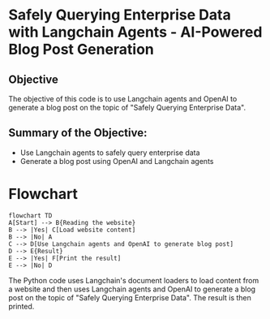 #  Safely Querying Enterprise Data with Langchain Agents - AI-Powered Blog Post Generation

## Objective
The objective of this code is to use Langchain agents and OpenAI to generate a blog post on the topic of "Safely Querying Enterprise Data".

## Summary of the Objective:
- Use Langchain agents to safely query enterprise data
- Generate a blog post using OpenAI and Langchain agents

# Flowchart
```mermaid
flowchart TD
A[Start] --> B{Reading the website}
B --> |Yes| C[Load website content]
B --> |No| A
C --> D[Use Langchain agents and OpenAI to generate blog post]
D --> E{Result}
E --> |Yes| F[Print the result]
E --> |No| D
```

The Python code uses Langchain's document loaders to load content from a website and then uses Langchain agents and OpenAI to generate a blog post on the topic of "Safely Querying Enterprise Data". The result is then printed.